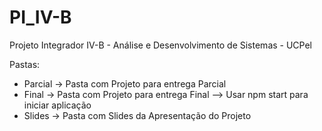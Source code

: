 # PI_IV-B
Projeto Integrador IV-B - Análise e Desenvolvimento de Sistemas - UCPel

Pastas:
- Parcial -> Pasta com Projeto para entrega Parcial
- Final   -> Pasta com Projeto para entrega Final --> Usar npm start para iniciar aplicação
- Slides  -> Pasta com Slides da Apresentação do Projeto
